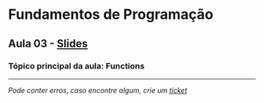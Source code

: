 # Fundamentos de Programação
## Aula 03 - [Slides](https://github.com/TiagoRG/uaveiro-leci/blob/master/1ano/1semestre/fp/slides/tp03-functions.pdf)
### Tópico principal da aula: Functions
---
*Pode conter erros, caso encontre algum, crie um* [*ticket*](https://github.com/TiagoRG/uaveiro-leci/issues/new)
